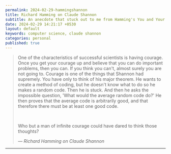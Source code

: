 ```yaml
---
permalink: 2024-02-29-hammingshannon
title: Richard Hamming on Claude Shannon
subtitle: An anecdote that stuck out to me from Hamming's You and Your Research
date: 2024-02-29 14:21:17 +0530
layout: default
keywords: computer science, claude shannon
categories: personal
published: true
---
```


<blockquote>
    <p>One of the characteristics of successful scientists is having courage. Once you get your courage up and believe that you can do important problems, then you can. If you think you can't, almost surely you are not going to. Courage is one of the things that Shannon had supremely. You have only to think of his major theorem. He wants to create a method of coding, but he doesn't know what to do so he makes a random code. Then he is stuck. And then he asks the impossible question, 'What would the average random code do?' He then proves that the average code is arbitrarily good, and that therefore there must be at least one good code.</p><br>
    <p>  Who but a man of infinite courage could have dared to think those thoughts? </p>
    <cite>— Richard Hamming on Claude Shannon</cite>
</blockquote>

---
